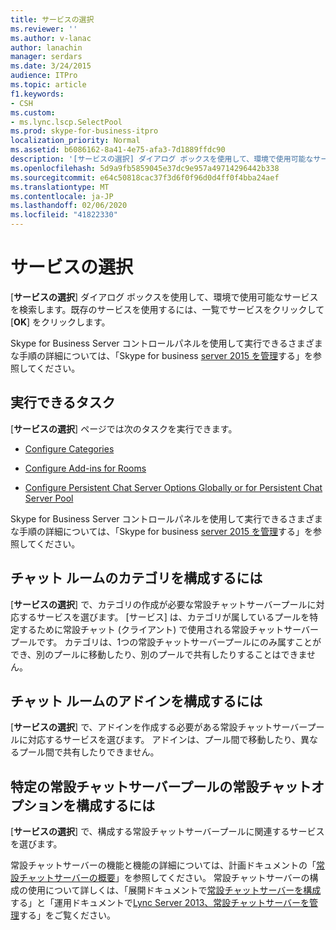 ```yaml
---
title: サービスの選択
ms.reviewer: ''
ms.author: v-lanac
author: lanachin
manager: serdars
ms.date: 3/24/2015
audience: ITPro
ms.topic: article
f1.keywords:
- CSH
ms.custom:
- ms.lync.lscp.SelectPool
ms.prod: skype-for-business-itpro
localization_priority: Normal
ms.assetid: b6086162-8a41-4e75-afa3-7d1889ffdc90
description: '[サービスの選択] ダイアログ ボックスを使用して、環境で使用可能なサービスを検索します。 既存のサービスを使用するには、一覧でサービスをクリックして [OK] をクリックします。'
ms.openlocfilehash: 5d9a9fb5859045e37dc9e957a49714296442b338
ms.sourcegitcommit: e64c50818cac37f3d6f0f96d0d4ff0f4bba24aef
ms.translationtype: MT
ms.contentlocale: ja-JP
ms.lasthandoff: 02/06/2020
ms.locfileid: "41822330"
---
```

# <a name="select-a-service"></a>サービスの選択

[**サービスの選択**] ダイアログ ボックスを使用して、環境で使用可能なサービスを検索します。既存のサービスを使用するには、一覧でサービスをクリックして [**OK**] をクリックします。

Skype for Business Server コントロールパネルを使用して実行できるさまざまな手順の詳細については、「Skype for business [server 2015 を管理](../../manage/manage.md)する」を参照してください。

## <a name="tasks-you-can-perform"></a>実行できるタスク

[**サービスの選択**] ページでは次のタスクを実行できます。

- [Configure Categories](https://technet.microsoft.com/library/4547f514-f0c0-404d-890f-092ddeeac852.aspx)

- [Configure Add-ins for Rooms](https://technet.microsoft.com/library/4eeaf19e-8369-4f6f-af65-a283cf7daa1c.aspx)

- [Configure Persistent Chat Server Options Globally or for Persistent Chat Server Pool](https://technet.microsoft.com/library/1e8d5245-cd58-4aad-9a1c-35b24189bc40.aspx)

Skype for Business Server コントロールパネルを使用して実行できるさまざまな手順の詳細については、「Skype for business [server 2015 を管理](../../manage/manage.md)する」を参照してください。

## <a name="to-configure-categories-for-chat-rooms"></a>チャット ルームのカテゴリを構成するには

[**サービスの選択**] で、カテゴリの作成が必要な常設チャットサーバープールに対応するサービスを選びます。 [サービス] は、カテゴリが属しているプールを特定するために常設チャット (クライアント) で使用される常設チャットサーバープールです。 カテゴリは、1つの常設チャットサーバープールにのみ属すことができ、別のプールに移動したり、別のプールで共有したりすることはできません。

## <a name="to-configure-add-ins-for-chat-rooms"></a>チャット ルームのアドインを構成するには

[**サービスの選択**] で、アドインを作成する必要がある常設チャットサーバープールに対応するサービスを選びます。 アドインは、プール間で移動したり、異なるプール間で共有したりできません。

## <a name="to-configure-persistent-chat-options-for-a-specific-persistent-chat-server-pool"></a>特定の常設チャットサーバープールの常設チャットオプションを構成するには

[**サービスの選択**] で、構成する常設チャットサーバープールに関連するサービスを選びます。

常設チャットサーバーの機能と機能の詳細については、計画ドキュメントの「[常設チャットサーバーの概要](https://technet.microsoft.com/library/23f7c886-304d-495a-ae70-3cbb44241acd.aspx)」を参照してください。 常設チャットサーバーの構成の使用について詳しくは、「展開ドキュメントで[常設チャットサーバーを構成](https://technet.microsoft.com/library/d90a4049-b268-4e8e-9f24-0cef08c8d9ed.aspx)する」と「運用ドキュメントで[Lync Server 2013、常設チャットサーバーを管理](https://technet.microsoft.com/library/82befdc6-5d32-45f1-bfd7-aaedffed1ab8.aspx)する」をご覧ください。

